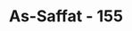 ---
title: "As-Saffat - 155"
no: 155
arabic_no: ١٥٥
ayah: اَفَلَا تَذَكَّرُوْنَۚ 
translation: "Maka mengapa kamu tidak memikirkan?"
tafsir: "Kecaman dilanjutkan lagi dengan pertanyaan, \"Bagaimana kalian ini? Bagaimana kalian berpendapat demikian?\" Mereka dikecam karena tidak punya pikiran yang sehat, karena bagaimana mungkin Allah yang menciptakan segala sesuatu di alam ini butuh seorang anak dan anak itu perempuan. Mereka dikecam pula karena, seandainya mereka punya pikiran, mereka keliru dalam berpikir sehingga pikiran itu tidak logis dan tidak dapat diterima akal.\n\nSelanjutnya mereka dikecam bahwa sebenarnya mereka tidak menggunakan pikirannya untuk menganalisa ayat-ayat Allah yang disampaikan, dan tidak mereka ambil menjadi pelajaran padahal hal itu berguna. Kaum kafir Mekah itu sudah mengetahui tentang umat-umat terdahulu, tetapi tidak mengambil hikmah dan pelajaran dari pengalaman umat-umat terdahulu sehingga mereka beriman."
---